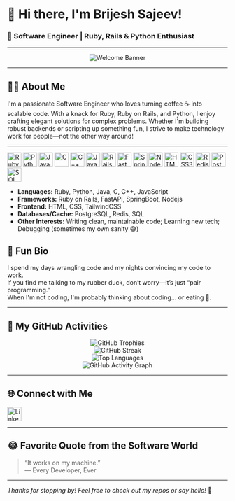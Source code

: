 # 👋 Hi there, I'm Brijesh Sajeev!

### 🚀 Software Engineer | Ruby, Rails & Python Enthusiast

---

<div align="center">
  <img src="https://capsule-render.vercel.app/api?type=waving&color=auto&height=120&section=header&text=Welcome!&fontAlign=50&fontAlignY=40&fontSize=40&desc=Glad%20You%27re%20Here!&descAlign=50&descAlignY=70" alt="Welcome Banner"/>
</div>

---

## 🧑‍💻 About Me

I'm a passionate Software Engineer who loves turning coffee ☕ into scalable code. With a knack for Ruby, Ruby on Rails, and Python, I enjoy crafting elegant solutions for complex problems. Whether I'm building robust backends or scripting up something fun, I strive to make technology work for people—not the other way around!

---

<p>
  <!-- Languages -->
  <img src="https://cdn.jsdelivr.net/gh/devicons/devicon/icons/ruby/ruby-original.svg" alt="Ruby" width="32" height="32"/>
  <img src="https://cdn.jsdelivr.net/gh/devicons/devicon/icons/python/python-original.svg" alt="Python" width="32" height="32"/>
  <img src="https://cdn.jsdelivr.net/gh/devicons/devicon/icons/java/java-original.svg" alt="Java" width="32" height="32"/>
  <img src="https://cdn.jsdelivr.net/gh/devicons/devicon/icons/c/c-original.svg" alt="C" width="32" height="32"/>
  <img src="https://cdn.jsdelivr.net/gh/devicons/devicon/icons/cplusplus/cplusplus-original.svg" alt="C++" width="32" height="32"/>
  <img src="https://cdn.jsdelivr.net/gh/devicons/devicon/icons/javascript/javascript-original.svg" alt="Javascript" width="32" height="32"/>
  <!-- Frameworks -->
  <img src="https://cdn.jsdelivr.net/gh/devicons/devicon/icons/rails/rails-plain.svg" alt="Rails" width="32" height="32"/>
  <img src="https://cdn.jsdelivr.net/gh/devicons/devicon/icons/fastapi/fastapi-original.svg" alt="FastAPI" width="32" height="32"/>
  <img src="https://cdn.jsdelivr.net/gh/devicons/devicon/icons/spring/spring-original.svg" alt="SpringBoot" width="32" height="32"/>
  <img src="https://cdn.jsdelivr.net/gh/devicons/devicon/icons/nodejs/nodejs-original.svg" alt="Nodejs" width="32" height="32"/>
  <!-- Web / Styling -->
  <img src="https://cdn.jsdelivr.net/gh/devicons/devicon/icons/html5/html5-original.svg" alt="HTML5" width="32" height="32"/>
  <img src="https://cdn.jsdelivr.net/gh/devicons/devicon/icons/css3/css3-original.svg" alt="CSS3" width="32" height="32"/>
  <!-- Databases / Caching -->
  <img src="https://cdn.jsdelivr.net/gh/devicons/devicon/icons/redis/redis-original.svg" alt="Redis" width="32" height="32"/>
  <img src="https://cdn.jsdelivr.net/gh/devicons/devicon/icons/postgresql/postgresql-original.svg" alt="PostgreSQL" width="32" height="32"/>
  <img src="https://cdn.jsdelivr.net/gh/devicons/devicon/icons/mysql/mysql-original.svg" alt="SQL" width="32" height="32"/>
</p>

- **Languages:** Ruby, Python, Java, C, C++, JavaScript
- **Frameworks:** Ruby on Rails, FastAPI, SpringBoot, Nodejs
- **Frontend:** HTML, CSS, TailwindCSS
- **Databases/Cache:** PostgreSQL, Redis, SQL
- **Other Interests:** Writing clean, maintainable code; Learning new tech; Debugging (sometimes my own sanity 😅)

## 🤹 Fun Bio

I spend my days wrangling code and my nights convincing my code to work.  
If you find me talking to my rubber duck, don’t worry—it’s just “pair programming.”  
When I'm not coding, I'm probably thinking about coding... or eating 🍕.

---

## 🌟 My GitHub Activities

<p align="center">
  <img src="https://github-profile-trophy.vercel.app/?username=BrijeshSajeev&theme=tokyonight&margin-w=10&column=7" alt="GitHub Trophies" />
  <br>
  <img src="https://streak-stats.demolab.com/?user=BrijeshSajeev&theme=tokyonight" alt="GitHub Streak" />
  <br>
  <img src="https://github-readme-stats.vercel.app/api/top-langs/?username=BrijeshSajeev&layout=compact&theme=tokyonight" alt="Top Languages" />
  <br>
  <img src="https://github-readme-activity-graph.vercel.app/graph?username=BrijeshSajeev&theme=tokyo-night" alt="GitHub Activity Graph" />
</p>

---

## 🌐 Connect with Me

<a href="https://www.linkedin.com/in/brijesh-s-a-053aaa238/" target="_blank">
  <img src="https://cdn.jsdelivr.net/gh/devicons/devicon/icons/linkedin/linkedin-original.svg" width="32" height="32" alt="LinkedIn"/>
</a>

---

## 😂 Favorite Quote from the Software World

> “It works on my machine.”  
> — Every Developer, Ever

---

_Thanks for stopping by! Feel free to check out my repos or say hello!_ 👋
